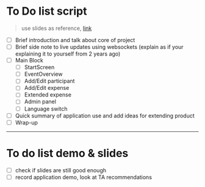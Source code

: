 # To Do list script
> use slides as reference, [link](https://docs.google.com/presentation/d/1OrgJDc9nrqnIdN74u3_1vwX3sjHSasbQ9_rLUNsAOh8/edit?usp=sharing)

- [ ] Brief introduction and talk about core of project
- [ ] Brief side note to live updates using websockets (explain as if your explaining it to yourself from 2 years ago)
- [ ] Main Block
  - [ ] StartScreen
  - [ ] EventOverview
  - [ ] Add/Edit participant
  - [ ] Add/Edit expense
  - [ ] Extended expense
  - [ ] Admin panel
  - [ ] Language switch
- [ ] Quick summary of application use and add ideas for extending product
- [ ] Wrap-up

***

# To do list demo & slides
- [ ] check if slides are still good enough
- [ ] record application demo, look at TA recommendations